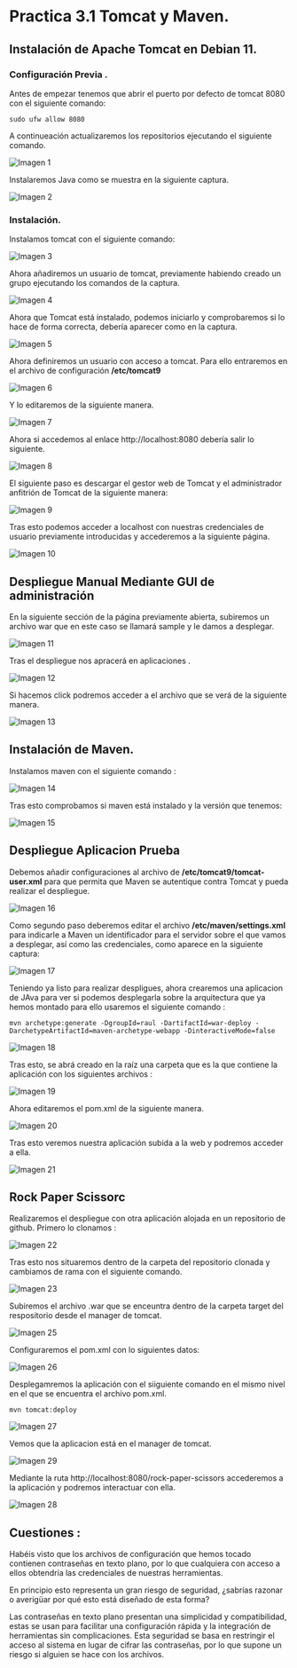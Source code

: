 # Practica 3.1 Tomcat y Maven. 
## Instalación de Apache Tomcat en Debian 11. 
### Configuración Previa .
Antes de empezar tenemos que abrir el puerto por defecto de tomcat 8080 con el siguiente comando:
```console
sudo ufw allow 8080
```
A continueación actualizaremos los repositorios ejecutando el siguiente comando. 

![Imagen 1](assets/01_update.png)

Instalaremos Java como se muestra en la siguiente captura. 

![Imagen 2](assets/02_installjdk.png)

### Instalación. 
Instalamos tomcat con el siguiente comando: 

![Imagen 3](assets/03_installtomcat.png)

Ahora añadiremos un usuario de tomcat, previamente habiendo creado un grupo ejecutando los comandos de la captura.

![Imagen 4](assets/04_groupuseradd.png)

Ahora que Tomcat está instalado, podemos iniciarlo y comprobaremos si lo hace de forma correcta, debería aparecer como en la captura. 

![Imagen 5](assets/05_startomcat.png)

Ahora definiremos un usuario con acceso a tomcat. Para ello entraremos en el archivo de configuración **/etc/tomcat9** 

![Imagen 6](assets/06_editaruser.png)

Y lo editaremos de la siguiente manera. 

![Imagen 7](assets/07_usuarioseditaros.png)

Ahora si accedemos al enlace http://localhost:8080 debería salir lo siguiente. 

![Imagen 8](assets/08_tomcatweb.png)

El siguiente paso es descargar el gestor web de Tomcat y el administrador anfitrión de Tomcat de la siguiente manera: 

![Imagen 9](assets/09_installtomcatadmin.png)

Tras esto podemos acceder a localhost con nuestras credenciales de usuario previamente introducidas y accederemos a la siguiente página. 

![Imagen 10](assets/10_tomcatmanager.png)


## Despliegue Manual Mediante GUI de administración
En la siguiente sección de la página previamente abierta, subiremos un archivo war que en este caso se llamará sample y le damos a desplegar.

![Imagen 11](assets/11_archivowarsubir.png)

Tras el despliegue nos apracerá en aplicaciones .

![Imagen 12](assets/12_archivowarsubido.png)

Si hacemos click podremos acceder a el archivo que se verá de la siguiente manera. 

![Imagen 13](assets/13_sample.png)

## Instalación de Maven. 
Instalamos maven con el siguiente comando :

![Imagen 14](assets/14_maveninstalado.png)

Tras esto comprobamos si maven está instalado y la versión que tenemos:

![Imagen 15](assets/15_versionmvn.png)

## Despliegue Aplicacion Prueba

Debemos añadir configuraciones al archivo de **/etc/tomcat9/tomcat-user.xml** para que permita que Maven se autentique contra Tomcat y pueda realizar el despliegue. 

![Imagen 16](assets/16_añadirmanagerscript.png)

Como segundo paso deberemos editar el archivo **/etc/maven/settings.xml** para indicarle a Maven un identificador para el servidor sobre el que vamos a desplegar, así como las credenciales, como aparece en la siguiente captura: 

![Imagen 17](assets/17_settingxml.png)

Teniendo ya listo para realizar despligues, ahora crearemos una aplicacion de JAva para ver si podemos desplegarla sobre la arquitectura que ya hemos montado para ello usaremos el siguiente comando : 
```console
mvn archetype:generate -DgroupId=raul -DartifactId=war-deploy -DarchetypeArtifactId=maven-archetype-webapp -DinteractiveMode=false
```

![Imagen 18](assets/18_desplieguemaven.png)

Tras esto, se abrá creado en la raíz una carpeta que es la que contiene la aplicación con los siguientes archivos :

![Imagen 19](assets/19_carpetadespliegue.png)

Ahora editaremos el pom.xml de la siguiente manera.

![Imagen 20](assets/20_pluginedit.png)

Tras esto veremos nuestra aplicación subida a la web y podremos acceder a ella. 

![Imagen 21](assets/21_miaplicaionmanager.png)

## Rock Paper Scissorc
Realizaremos el despliegue con otra aplicación alojada en un repositorio de github. 
Primero lo clonamos : 

![Imagen 22](assets/22_clonarepositorio.png)

Tras esto nos situaremos dentro de la carpeta del repositorio clonada y cambiamos de rama con el siguiente comando.

![Imagen 23](assets/23_rama.png)

Subiremos el archivo .war que se enceuntra dentro de la carpeta target del respositorio desde el manager de tomcat. 

![Imagen 25](assets/25_subirwar.png)

Configuraremos el pom.xml con lo siguientes datos:

![Imagen 26](assets/26_modificarpom.png)

Desplegamremos la aplicación  con el siiguiente comando en el mismo nivel en el que se encuentra el archivo pom.xml. 
```
mvn tomcat:deploy
```


![Imagen 27](assets/27_despliegueactivo.png)

Vemos que la aplicacion está en el manager de tomcat.

![Imagen 29](assets/29_resultado.png)

Mediante la ruta http://localhost:8080/rock-paper-scissors accederemos a la aplicación y podremos interactuar con ella. 

![Imagen 28](assets/28_maganer.png)


## Cuestiones : 
Habéis visto que los archivos de configuración que hemos tocado contienen contraseñas en texto plano, por lo que cualquiera con acceso a ellos obtendría las credenciales de nuestras herramientas.

En principio esto representa un gran riesgo de seguridad, ¿sabrías razonar o averigüar por qué esto está diseñado de esta forma?

Las contraseñas en texto plano presentan una simplicidad y compatibilidad, estas se usan para facilitar  una configuración rápida y la integración de herramientas sin complicaciones. Esta seguridad se basa en restringir el acceso al sistema en lugar de cifrar las contraseñas, por lo que supone un riesgo si alguien se hace con los archivos. 

